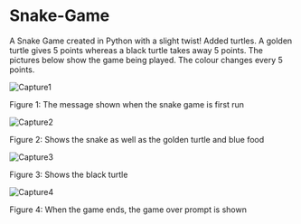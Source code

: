 # Snake-Game
A Snake Game created in Python with a slight twist! Added turtles. A golden turtle gives 5 points whereas a black turtle takes away 5 points. The pictures below show the game being played. The colour changes every 5 points.




![Capture1](https://user-images.githubusercontent.com/96390217/183488399-2fa3b85f-fd50-4764-bdf7-1f451c819550.PNG)

Figure 1: The message shown when the snake game is first run

![Capture2](https://user-images.githubusercontent.com/96390217/183489110-476d1fdd-6279-4dd4-ac32-a8588c0b830e.PNG)

Figure 2: Shows the snake as well as the golden turtle and blue food


![Capture3](https://user-images.githubusercontent.com/96390217/183489123-05414226-a0b1-4bfc-bcf1-3884b448cbf3.PNG)

Figure 3: Shows the black turtle


![Capture4](https://user-images.githubusercontent.com/96390217/183489129-e9a934a4-fc20-4a03-8cc4-96c4a0cd26e2.PNG)

Figure 4: When the game ends, the game over prompt is shown

